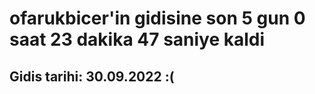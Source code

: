 # ofarukbicer'in gidisine son 5 gun 0 saat 23 dakika 47 saniye kaldi

## Gidis tarihi: 30.09.2022 :(